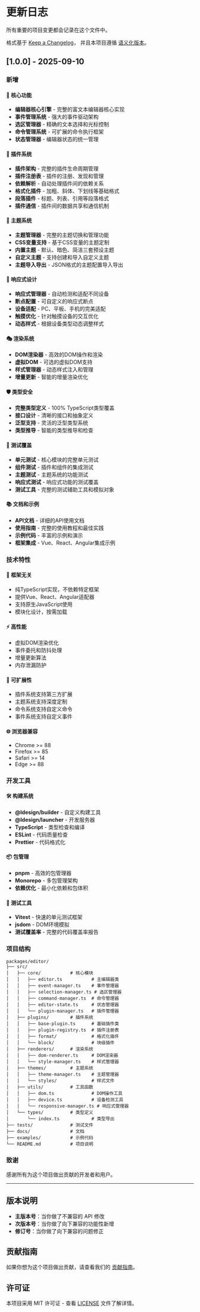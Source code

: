 # 更新日志

所有重要的项目变更都会记录在这个文件中。

格式基于 [Keep a Changelog](https://keepachangelog.com/zh-CN/1.0.0/)，
并且本项目遵循 [语义化版本](https://semver.org/lang/zh-CN/)。

## [1.0.0] - 2025-09-10

### 新增

#### 🎯 核心功能
- **编辑器核心引擎** - 完整的富文本编辑器核心实现
- **事件管理系统** - 强大的事件驱动架构
- **选区管理器** - 精确的文本选择和光标控制
- **命令管理系统** - 可扩展的命令执行框架
- **状态管理器** - 编辑器状态的统一管理

#### 🔌 插件系统
- **插件架构** - 完整的插件生命周期管理
- **插件注册表** - 插件的注册、发现和管理
- **依赖解析** - 自动处理插件间的依赖关系
- **格式化插件** - 加粗、斜体、下划线等基础格式
- **段落插件** - 标题、列表、引用等段落格式
- **插件通信** - 插件间的数据共享和通信机制

#### 🎨 主题系统
- **主题管理器** - 完整的主题切换和管理功能
- **CSS变量支持** - 基于CSS变量的主题定制
- **内置主题** - 默认、暗色、简洁三套预设主题
- **自定义主题** - 支持创建和导入自定义主题
- **主题导入导出** - JSON格式的主题配置导入导出

#### 📱 响应式设计
- **响应式管理器** - 自动检测和适配不同设备
- **断点配置** - 可自定义的响应式断点
- **设备适配** - PC、平板、手机的完美适配
- **触摸优化** - 针对触摸设备的交互优化
- **动态样式** - 根据设备类型动态调整样式

#### 🎭 渲染系统
- **DOM渲染器** - 高效的DOM操作和渲染
- **虚拟DOM** - 可选的虚拟DOM支持
- **样式管理器** - 动态样式注入和管理
- **增量更新** - 智能的增量渲染优化

#### 🛡️ 类型安全
- **完整类型定义** - 100% TypeScript类型覆盖
- **接口设计** - 清晰的接口和抽象定义
- **泛型支持** - 灵活的泛型类型系统
- **类型推导** - 智能的类型推导和检查

#### 🧪 测试覆盖
- **单元测试** - 核心模块的完整单元测试
- **组件测试** - 插件和组件的集成测试
- **主题测试** - 主题系统的功能测试
- **响应式测试** - 响应式功能的测试覆盖
- **测试工具** - 完整的测试辅助工具和模拟对象

#### 📚 文档和示例
- **API文档** - 详细的API使用文档
- **使用指南** - 完整的使用教程和最佳实践
- **示例代码** - 丰富的示例和演示
- **框架集成** - Vue、React、Angular集成示例

### 技术特性

#### 🎯 框架无关
- 纯TypeScript实现，不依赖特定框架
- 提供Vue、React、Angular适配器
- 支持原生JavaScript使用
- 模块化设计，按需加载

#### ⚡ 高性能
- 虚拟DOM渲染优化
- 事件委托和防抖处理
- 增量更新算法
- 内存泄漏防护

#### 🔧 可扩展性
- 插件系统支持第三方扩展
- 主题系统支持深度定制
- 命令系统支持自定义命令
- 事件系统支持自定义事件

#### 🌐 浏览器兼容
- Chrome >= 88
- Firefox >= 85
- Safari >= 14
- Edge >= 88

### 开发工具

#### 🛠️ 构建系统
- **@ldesign/builder** - 自定义构建工具
- **@ldesign/launcher** - 开发服务器
- **TypeScript** - 类型检查和编译
- **ESLint** - 代码质量检查
- **Prettier** - 代码格式化

#### 📦 包管理
- **pnpm** - 高效的包管理器
- **Monorepo** - 多包管理架构
- **依赖优化** - 最小化依赖和包体积

#### 🧪 测试工具
- **Vitest** - 快速的单元测试框架
- **jsdom** - DOM环境模拟
- **测试覆盖率** - 完整的代码覆盖率报告

### 项目结构

```
packages/editor/
├── src/
│   ├── core/           # 核心模块
│   │   ├── editor.ts           # 主编辑器类
│   │   ├── event-manager.ts    # 事件管理器
│   │   ├── selection-manager.ts # 选区管理器
│   │   ├── command-manager.ts  # 命令管理器
│   │   ├── editor-state.ts     # 状态管理器
│   │   └── plugin-manager.ts   # 插件管理器
│   ├── plugins/        # 插件系统
│   │   ├── base-plugin.ts      # 基础插件类
│   │   ├── plugin-registry.ts  # 插件注册表
│   │   ├── format/             # 格式化插件
│   │   └── block/              # 块级插件
│   ├── renderers/      # 渲染系统
│   │   ├── dom-renderer.ts     # DOM渲染器
│   │   └── style-manager.ts    # 样式管理器
│   ├── themes/         # 主题系统
│   │   ├── theme-manager.ts    # 主题管理器
│   │   └── styles/             # 样式文件
│   ├── utils/          # 工具函数
│   │   ├── dom.ts              # DOM操作工具
│   │   ├── device.ts           # 设备检测工具
│   │   └── responsive-manager.ts # 响应式管理器
│   └── types/          # 类型定义
│       └── index.ts            # 类型导出
├── tests/              # 测试文件
├── docs/               # 文档
├── examples/           # 示例代码
└── README.md           # 项目说明
```

### 致谢

感谢所有为这个项目做出贡献的开发者和用户。

---

## 版本说明

- **主版本号**：当你做了不兼容的 API 修改
- **次版本号**：当你做了向下兼容的功能性新增
- **修订号**：当你做了向下兼容的问题修正

## 贡献指南

如果你想为这个项目做出贡献，请查看我们的 [贡献指南](./CONTRIBUTING.md)。

## 许可证

本项目采用 MIT 许可证 - 查看 [LICENSE](./LICENSE) 文件了解详情。
